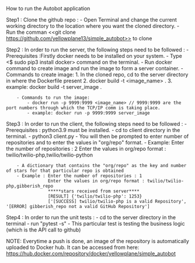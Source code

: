 How to run the Autobot application

Step1 : Clone the github repo :
            - Open Terminal and change the current working directory to the location where you want the cloned directory.
            - Run the comman <<git clone https://github.com/yellowplane13/simple_autobot>> to clone

Step2 : In order to run the server, the following steps need to be followed :
        - Prerequisites :Firstly docker needs to be installed on your system. 
            - Type <$ sudo pip3 install docker> command on the terminal.
        - Run docker command to create image and run the image to form a server container.
        - Commands to create image:
            1. In the cloned repo, cd to the server directory in where the Dockerfile present 
            2. docker build -t <image_name> .
            3. example: docker build -t server_image .

        - Commands to run the image:
            - docker run -p 9999:9999 <image_name> // 9999:9999 are the port numbers through which the TCP/IP comm is taking place.
            - example: docker run -p 9999:9999 server_image

Step3 : In order to run the client, the following steps need to be followed :
        - Prerequisites :  python3.9 must be installed.
        - cd to client directory in the terminal.
        - python3 client.py 
        - You will then be prompted to enter number of repositories and to enter the values in "org/repo" format.
        - Example: 
        Enter the number of repositories : 2
        Enter the values in org/repo format : twilio/twilio-php,twilio/twilio-python

        - A dictionary that contains the "org/repo" as the key and number of stars for that particular repo is obtained
        - Example : Enter the number of repositories : 1
                    Enter the values in org/repo format : twilio/twilio-php,gibberish_repo
                    *****stars received from server****
                    [RESULT] {'twilio/twilio-php': 1253}
                    ['[SUCCESS] twilio/twilio-php is a valid Repository', '[ERROR] gibberish_repo not a valid GitHub Repository']                      

Step4 : In order to run the unit tests :
        - cd to the server directory in the terminal
        - run "pytest -s"
        - This particular test is testing the business logic (which is the API call to github)

NOTE: Everytime a push is done, an image of the repository is automatically uploaded to Docker hub. 
It can be accessed from here:
https://hub.docker.com/repository/docker/yellowplane/simple_autobot